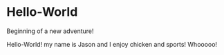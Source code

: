 # Hello-World
Beginning of a new adventure!

Hello-World! my name is Jason and I enjoy chicken and sports!
Whooooo!
